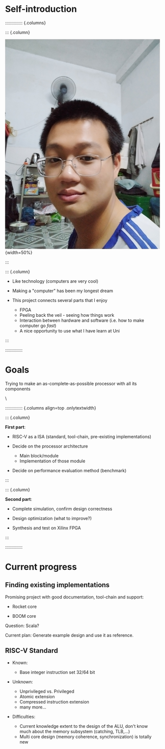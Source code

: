 # Self-introduction

:::::::::::::: {.columns}

::: {.column}

![My goofy face (ignore the messy room)](./image/goofy_face.png){width=50%}

:::

::: {.column}

- Like technology (computers are very cool)

- Making a "computer" has been my longest dream

- This project connects several parts that I enjoy
    - FPGA
    - Peeling back the veil - seeing how things work
    - Interaction between hardware and software (i.e. how to make computer go *fast*)
    - A nice opportunity to use what I have learn at Uni

:::

::::::::::::::


# Goals

Trying to make an as-complete-as-possible processor with all its components

\ 

:::::::::::::: {.columns align=top .onlytextwidth}

::: {.column}

**First part**:

- RISC-V as a ISA (standard, tool-chain, pre-existing implementations)

- Decide on the processor architecture
    - Main block/module
    - Implementation of those module

- Decide on performance evaluation method (benchmark)

:::

::: {.column}

**Second part**:

- Complete simulation, confirm design correctness

- Design optimization (what to improve?)

- Synthesis and test on Xilinx FPGA

:::

::::::::::::::

# Current progress

## Finding existing implementations

Promising project with good documentation, tool-chain and support:

- Rocket core

- BOOM core

Question: Scala?

Current plan: Generate example design and use it as reference.

## RISC-V Standard

- Known:
    - Base integer instruction set 32/64 bit

- Unknown:
    - Unprivileged vs. Privileged
    - Atomic extension
    - Compressed instruction extension
    - many more...

- Difficulties:
    - Current knowledge extent to the design of the ALU, don't know much about the memory subsystem
      (catching, TLB,...)
    - Multi core design (memory coherence, synchronization) is totally new
